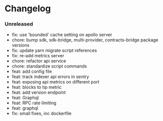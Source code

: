# Changelog

### Unreleased

- fix: use 'bounded' cache setting on apollo server
- chore: bump sdk, sdk-bridge, multi-provider, contracts-bridge package versions
- fix: update yarn migrate script references
- fix: re-add metrics server
- chore: refactor api service
- chore: standardize script commands
- feat: add config file
- feat: track indexer api errors in sentry
- feat: exposing api metrics on different port
- feat: blocks to tip metric
- feat: add version endpoint
- feat: Graphql
- feat: RPC rate limiting
- feat: graphql
- fix: small fixes, inc dockerfile
